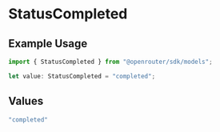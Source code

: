 # StatusCompleted

## Example Usage

```typescript
import { StatusCompleted } from "@openrouter/sdk/models";

let value: StatusCompleted = "completed";
```

## Values

```typescript
"completed"
```